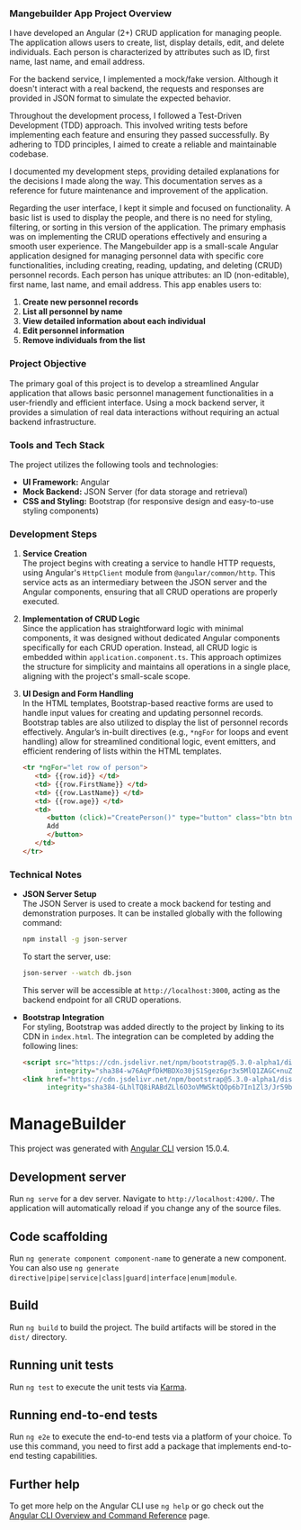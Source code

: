 ### Mangebuilder App Project Overview
I have developed an Angular (2+) CRUD application for managing people. The application allows users to create, list, display details, edit, and delete individuals. Each person is characterized by attributes such as ID, first name, last name, and email address.

For the backend service, I implemented a mock/fake version. Although it doesn't interact with a real backend, the requests and responses are provided in JSON format to simulate the expected behavior.

Throughout the development process, I followed a Test-Driven Development (TDD) approach. This involved writing tests before implementing each feature and ensuring they passed successfully. By adhering to TDD principles, I aimed to create a reliable and maintainable codebase.

I documented my development steps, providing detailed explanations for the decisions I made along the way. This documentation serves as a reference for future maintenance and improvement of the application.

Regarding the user interface, I kept it simple and focused on functionality. A basic list is used to display the people, and there is no need for styling, filtering, or sorting in this version of the application. The primary emphasis was on implementing the CRUD operations effectively and ensuring a smooth user experience.
The Mangebuilder app is a small-scale Angular application designed for managing personnel data with specific core functionalities, including creating, reading, updating, and deleting (CRUD) personnel records. Each person has unique attributes: an ID (non-editable), first name, last name, and email address. This app enables users to:

1. **Create new personnel records**  
2. **List all personnel by name**  
3. **View detailed information about each individual**  
4. **Edit personnel information**  
5. **Remove individuals from the list**

### Project Objective
The primary goal of this project is to develop a streamlined Angular application that allows basic personnel management functionalities in a user-friendly and efficient interface. Using a mock backend server, it provides a simulation of real data interactions without requiring an actual backend infrastructure.

### Tools and Tech Stack
The project utilizes the following tools and technologies:
- **UI Framework:** Angular
- **Mock Backend:** JSON Server (for data storage and retrieval)
- **CSS and Styling:** Bootstrap (for responsive design and easy-to-use styling components)

### Development Steps

1. **Service Creation**  
   The project begins with creating a service to handle HTTP requests, using Angular's `HttpClient` module from `@angular/common/http`. This service acts as an intermediary between the JSON server and the Angular components, ensuring that all CRUD operations are properly executed.

2. **Implementation of CRUD Logic**  
   Since the application has straightforward logic with minimal components, it was designed without dedicated Angular components specifically for each CRUD operation. Instead, all CRUD logic is embedded within `application.component.ts`. This approach optimizes the structure for simplicity and maintains all operations in a single place, aligning with the project's small-scale scope.

3. **UI Design and Form Handling**  
   In the HTML templates, Bootstrap-based reactive forms are used to handle input values for creating and updating personnel records. Bootstrap tables are also utilized to display the list of personnel records effectively. Angular’s in-built directives (e.g., `*ngFor` for loops and event handling) allow for streamlined conditional logic, event emitters, and efficient rendering of lists within the HTML templates.

   ```html
   <tr *ngFor="let row of person">
      <td> {{row.id}} </td>
      <td> {{row.FirstName}} </td>
      <td> {{row.LastName}} </td>
      <td> {{row.age}} </td>
      <td>
         <button (click)="CreatePerson()" type="button" class="btn btn-primary" data-bs-toggle="modal" data-bs-target="#exampleModalCenter">
         Add
         </button>
      </td>
   </tr>
   ```

### Technical Notes
- **JSON Server Setup**  
  The JSON Server is used to create a mock backend for testing and demonstration purposes. It can be installed globally with the following command:

   ```bash
   npm install -g json-server
   ```

   To start the server, use:
   ```bash
   json-server --watch db.json
   ```

   This server will be accessible at `http://localhost:3000`, acting as the backend endpoint for all CRUD operations.

- **Bootstrap Integration**  
  For styling, Bootstrap was added directly to the project by linking to its CDN in `index.html`. The integration can be completed by adding the following lines:

   ```html
   <script src="https://cdn.jsdelivr.net/npm/bootstrap@5.3.0-alpha1/dist/js/bootstrap.bundle.min.js"
           integrity="sha384-w76AqPfDkMBDXo30jS1Sgez6pr3x5MlQ1ZAGC+nuZB+EYdgRZgiwxhTBTkF7CXvN" crossorigin="anonymous"></script>
   <link href="https://cdn.jsdelivr.net/npm/bootstrap@5.3.0-alpha1/dist/css/bootstrap.min.css" rel="stylesheet"
         integrity="sha384-GLhlTQ8iRABdZLl6O3oVMWSktQOp6b7In1Zl3/Jr59b6EGGoI1aFkw7cmDA6j6gD" crossorigin="anonymous">
   ```






# ManageBuilder

This project was generated with [Angular CLI](https://github.com/angular/angular-cli) version 15.0.4.

## Development server

Run `ng serve` for a dev server. Navigate to `http://localhost:4200/`. The application will automatically reload if you change any of the source files.

## Code scaffolding

Run `ng generate component component-name` to generate a new component. You can also use `ng generate directive|pipe|service|class|guard|interface|enum|module`.

## Build

Run `ng build` to build the project. The build artifacts will be stored in the `dist/` directory.

## Running unit tests

Run `ng test` to execute the unit tests via [Karma](https://karma-runner.github.io).

## Running end-to-end tests

Run `ng e2e` to execute the end-to-end tests via a platform of your choice. To use this command, you need to first add a package that implements end-to-end testing capabilities.

## Further help

To get more help on the Angular CLI use `ng help` or go check out the [Angular CLI Overview and Command Reference](https://angular.io/cli) page.
